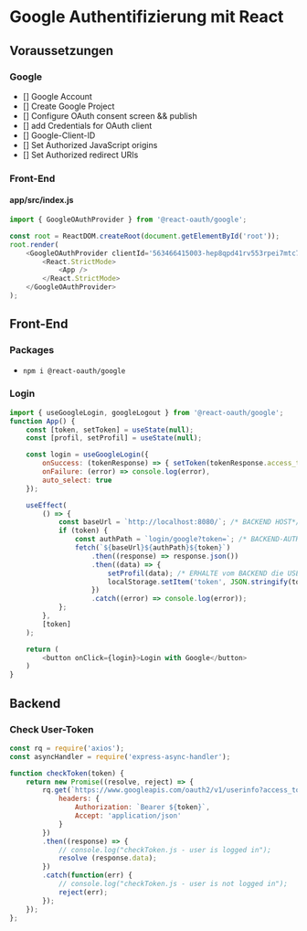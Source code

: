 # Google Authentifizierung mit React
## Voraussetzungen
### Google
- [] Google Account
- [] Create Google Project
- [] Configure OAuth consent screen && publish
- [] add Credentials for OAuth client
- [] Google-Client-ID
- [] Set Authorized JavaScript origins
- [] Set Authorized redirect URIs
### Front-End
#### app/src/index.js
```javascript
import { GoogleOAuthProvider } from '@react-oauth/google';

const root = ReactDOM.createRoot(document.getElementById('root'));
root.render(
    <GoogleOAuthProvider clientId='563466415003-hep8qpd41rv553rpei7mtc7r7dfcctud.apps.googleusercontent.com' >
        <React.StrictMode>
            <App />
        </React.StrictMode>
    </GoogleOAuthProvider>
);
```

## Front-End
### Packages
- `npm i @react-oauth/google`
### Login
```javascript
import { useGoogleLogin, googleLogout } from '@react-oauth/google';
function App() {
    const [token, setToken] = useState(null);
    const [profil, setProfil] = useState(null);

    const login = useGoogleLogin({
        onSuccess: (tokenResponse) => { setToken(tokenResponse.access_token); },
        onFailure: (error) => console.log(error),
        auto_select: true
    });

    useEffect(
        () => {
            const baseUrl = `http://localhost:8080/`; /* BACKEND HOST*/
            if (token) {
                const authPath = `login/google?token=`; /* BACKEND-AUTH-PATH */
                fetch(`${baseUrl}${authPath}${token}`)
                    .then((response) => response.json())
                    .then((data) => {
                        setProfil(data); /* ERHALTE vom BACKEND die USER-DATEN, wie Name, Email */
                        localStorage.setItem('token', JSON.stringify(token)); /* User-Token erfolgreich im LocalStorage gespeichert */
                    })
                    .catch((error) => console.log(error));
            };
        },
        [token]
    );

    return (
        <button onClick={login}>Login with Google</button>
    )
}
```

## Backend
### Check User-Token
```javascript
const rq = require('axios');
const asyncHandler = require('express-async-handler');

function checkToken(token) {
    return new Promise((resolve, reject) => {
        rq.get(`https://www.googleapis.com/oauth2/v1/userinfo?access_token=${token}`, {
            headers: {
                Authorization: `Bearer ${token}`,
                Accept: 'application/json'
            }
        })
        .then((response) => {
            // console.log("checkToken.js - user is logged in");
            resolve (response.data);
        })
        .catch(function(err) {
            // console.log("checkToken.js - user is not logged in");
            reject(err);
        });
    });
};
```